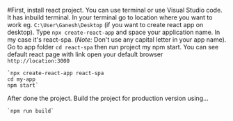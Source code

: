#First, install react project.
You can use terminal or use Visual Studio code. It has inbuild terminal.
In your terminal go to location where you want to work eg. `C:\User\Ganesh\Desktop` (if you want to create react app on desktop).
Type `npx create-react-app`  and space your application name. In my case it's react-spa. (*Note:* Don't use any capital letter in your app name).
Go to app folder `cd react-spa`
then run project my npm start.
You can see default react page with link open your default browser `http://location:3000`

	`npx create-react-app react-spa
	cd my-app
	npm start`
	
After done the project. Build the project for production version using...
	
	`npm run build`

